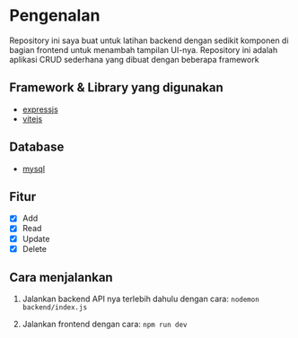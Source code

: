 # Pengenalan
Repository ini saya buat untuk latihan backend dengan sedikit komponen di bagian frontend untuk menambah tampilan UI-nya. Repository ini adalah aplikasi CRUD sederhana yang dibuat dengan beberapa framework

## Framework & Library yang digunakan
- [expressjs](https://expressjs.com/)
- [vitejs](https://vitejs.dev/)

## Database
- [mysql](https://www.mysql.com/)

## Fitur
- [x] Add
- [x] Read
- [x] Update
- [x] Delete

## Cara menjalankan
1. Jalankan backend API nya terlebih dahulu dengan cara:
    ```nodemon backend/index.js```

2. Jalankan frontend dengan cara:
    ```npm run dev```


